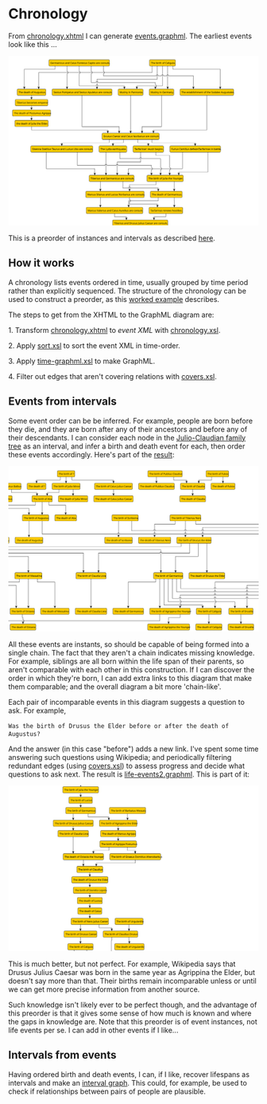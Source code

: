 # Chronology

From [chronology.xhtml](chronology.xhtml) I can generate [events.graphml](events.graphml). The earliest events look like this ...

![Julio-Claudian Family Tree](events.svg "A chronology")

This is a preorder of instances and intervals as described [here](/chronology).

## How it works

A chronology lists events ordered in time, usually grouped by time period rather than explicitly sequenced. The structure of the chronology can be used to construct a preorder, as this [worked example](/examples/chronology/example.xhtml) describes.

The steps to get from the XHTML to the GraphML diagram are:

1\. Transform [chronology.xhtml](chronology.xhtml) to _event XML_ with [chronology.xsl](https://github.com/knoxa/linked-text/blob/master/xsl/chronology.xsl).

2\. Apply [sort.xsl](https://github.com/knoxa/linked-text/blob/master/xsl/chronology/sort.xsl) to sort the event XML in time-order.

3\. Apply [time-graphml.xsl](https://github.com/knoxa/linked-text/blob/master/xsl/xsl/chronology/time-graphml.xsl) to make GraphML.

4\. Filter out edges that aren't covering relations with [covers.xsl](https://github.com/knoxa/linked-text/blob/master/xsl/graphml/covers.xsl).


## Events from intervals

Some event order can be be inferred. For example, people are born before they die, and they are born after any of their ancestors and before any of their descendants. I can consider each node in the [Julio-Claudian family tree](family.md) as an interval, and infer a birth and death event for each, then order these events accordingly. Here's part of the [result](life-events1.graphml):

![Julio-Claudian life events](life-events1.svg "Life events")

All these events are instants, so should be capable of being formed into a single chain. The fact that they aren't a chain indicates missing knowledge. For example, siblings are all born within the life span of their parents, so aren't comparable with each other in this construction. If I can discover the order in which they're born, I can add extra links to this diagram that make them comparable; and the overall diagram a bit more 'chain-like'.

Each pair of incomparable events in this diagram suggests a question to ask. For example,

	Was the birth of Drusus the Elder before or after the death of Augustus?
	
And the answer (in this case "before") adds a new link. I've spent some time answering such questions using Wikipedia; and periodically filtering redundant edges (using [covers.xsl](https://github.com/knoxa/linked-text/blob/master/xsl/graphml/covers.xsl)) to assess progress and decide what questions to ask next. The result is [life-events2.graphml](life-events2.graphml). This is part of it:

![Julio-Claudian life events](life-events2.svg "Life events")

This is much better, but not perfect. For example, Wikipedia says that Drusus Julius Caesar was born in the same year as Agrippina the Elder, but doesn't say more than that. Their births remain incomparable unless or until we can get more precise information from another source.

Such knowledge isn't likely ever to be perfect though, and the advantage of this preorder is that it gives some sense of how much is known and where the gaps in knowledge are. Note that this preorder is of event instances, not life events per se. I can add in other events if I like...

## Intervals from events

Having ordered birth and death events, I can, if I like, recover lifespans as intervals and make an [interval graph](https://en.wikipedia.org/wiki/Interval_graph). This could, for example, be used to check if relationships between pairs of people are plausible.
